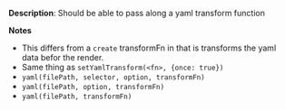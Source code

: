 __Description__: Should be able to pass along a yaml transform function

__Notes__

+ This differs from a `create` transformFn in that is transforms the yaml data befor the render.
+ Same thing as `setYamlTransform(<fn>, {once: true})`
+ `yaml(filePath, selector, option, transformFn)`
+ `yaml(filePath, option, transformFn)`
+ `yaml(filePath, transformFn)`